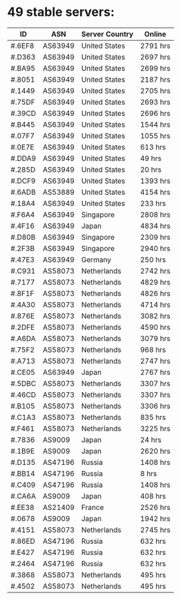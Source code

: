 # 49 stable servers:

| ID | ASN | Server Country | Online |
| ------ | ------ | ------ | ------ |
| #.6EF8 | AS63949 | United States | 2791 hrs |
| #.D363 | AS63949 | United States | 2697 hrs |
| #.BA95 | AS63949 | United States | 2699 hrs |
| #.8051 | AS63949 | United States | 2187 hrs |
| #.1449 | AS63949 | United States | 2705 hrs |
| #.75DF | AS63949 | United States | 2693 hrs |
| #.39CD | AS63949 | United States | 2696 hrs |
| #.B445 | AS63949 | United States | 1544 hrs |
| #.07F7 | AS63949 | United States | 1055 hrs |
| #.0E7E | AS63949 | United States | 613 hrs |
| #.DDA9 | AS63949 | United States | 49 hrs |
| #.285D | AS63949 | United States | 20 hrs |
| #.DCF9 | AS63949 | United States | 1393 hrs |
| #.6ADB | AS53889 | United States | 4154 hrs |
| #.18A4 | AS63949 | United States | 233 hrs |
| #.F6A4 | AS63949 | Singapore | 2808 hrs |
| #.4F16 | AS63949 | Japan | 4834 hrs |
| #.D80B | AS63949 | Singapore | 2309 hrs |
| #.2F3B | AS63949 | Singapore | 2940 hrs |
| #.47E3 | AS63949 | Germany | 250 hrs |
| #.C931 | AS58073 | Netherlands | 2742 hrs |
| #.7177 | AS58073 | Netherlands | 4829 hrs |
| #.8F1F | AS58073 | Netherlands | 4826 hrs |
| #.4A30 | AS58073 | Netherlands | 4714 hrs |
| #.876E | AS58073 | Netherlands | 3082 hrs |
| #.2DFE | AS58073 | Netherlands | 4590 hrs |
| #.A6DA | AS58073 | Netherlands | 3079 hrs |
| #.75F2 | AS58073 | Netherlands | 968 hrs |
| #.A713 | AS58073 | Netherlands | 2747 hrs |
| #.CE05 | AS63949 | Japan | 2767 hrs |
| #.5DBC | AS58073 | Netherlands | 3307 hrs |
| #.46CD | AS58073 | Netherlands | 3307 hrs |
| #.B105 | AS58073 | Netherlands | 3306 hrs |
| #.C1A3 | AS58073 | Netherlands | 835 hrs |
| #.F461 | AS58073 | Netherlands | 3225 hrs |
| #.7836 | AS9009 | Japan | 24 hrs |
| #.1B9E | AS9009 | Japan | 2620 hrs |
| #.D135 | AS47196 | Russia | 1408 hrs |
| #.BB14 | AS47196 | Russia | 8 hrs |
| #.C409 | AS47196 | Russia | 1408 hrs |
| #.CA6A | AS9009 | Japan | 408 hrs |
| #.EE38 | AS21409 | France | 2526 hrs |
| #.0678 | AS9009 | Japan | 1942 hrs |
| #.4151 | AS58073 | Netherlands | 2745 hrs |
| #.86ED | AS47196 | Russia | 632 hrs |
| #.E427 | AS47196 | Russia | 632 hrs |
| #.2464 | AS47196 | Russia | 632 hrs |
| #.3868 | AS58073 | Netherlands | 495 hrs |
| #.4502 | AS58073 | Netherlands | 495 hrs |

